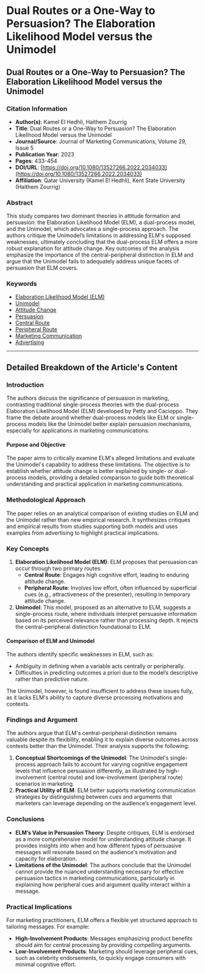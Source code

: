 # Dual Routes or a One‐Way to Persuasion? The Elaboration Likelihood Model versus the Unimodel

## **Dual Routes or a One-Way to Persuasion? The Elaboration Likelihood Model versus the Unimodel**

### Citation Information

* **Author(s)**: Kamel El Hedhli, Haithem Zourrig
* **Title**: Dual Routes or a One-Way to Persuasion? The Elaboration Likelihood Model versus the Unimodel
* **Journal/Source**: Journal of Marketing Communications, Volume 29, Issue 5
* **Publication Year**: 2023
* **Pages**: 433-454
* **DOI/URL**: [https://doi.org/10.1080/13527266.2022.2034033](https://doi.org/10.1080/13527266.2022.2034033)
* **Affiliation**: Qatar University (Kamel El Hedhli), Kent State University (Haithem Zourrig)

### Abstract

This study compares two dominant theories in attitude formation and persuasion: the Elaboration Likelihood Model (ELM), a dual-process model, and the Unimodel, which advocates a single-process approach. The authors critique the Unimodel’s limitations in addressing ELM's supposed weaknesses, ultimately concluding that the dual-process ELM offers a more robust explanation for attitude change. Key outcomes of the analysis emphasize the importance of the central-peripheral distinction in ELM and argue that the Unimodel fails to adequately address unique facets of persuasion that ELM covers.

### Keywords

* [Elaboration Likelihood Model (ELM)](https://scholar.google.com/scholar?q=Elaboration+Likelihood+Model)
* [Unimodel](https://scholar.google.com/scholar?q=Unimodel)
* [Attitude Change](https://scholar.google.com/scholar?q=Attitude+Change)
* [Persuasion](https://scholar.google.com/scholar?q=Persuasion)
* [Central Route](https://scholar.google.com/scholar?q=Central+Route)
* [Peripheral Route](https://scholar.google.com/scholar?q=Peripheral+Route)
* [Marketing Communication](https://scholar.google.com/scholar?q=Marketing+Communication)
* [Advertising](https://scholar.google.com/scholar?q=Advertising)

***

## Detailed Breakdown of the Article's Content

### Introduction

The authors discuss the significance of persuasion in marketing, contrasting traditional single-process theories with the dual-process Elaboration Likelihood Model (ELM) developed by Petty and Cacioppo. They frame the debate around whether dual-process models like ELM or single-process models like the Unimodel better explain persuasion mechanisms, especially for applications in marketing communications.

#### Purpose and Objective

The paper aims to critically examine ELM's alleged limitations and evaluate the Unimodel's capability to address these limitations. The objective is to establish whether attitude change is better explained by single- or dual-process models, providing a detailed comparison to guide both theoretical understanding and practical application in marketing communications.

### Methodological Approach

The paper relies on an analytical comparison of existing studies on ELM and the Unimodel rather than new empirical research. It synthesizes critiques and empirical results from studies supporting both models and uses examples from advertising to highlight practical implications.

### Key Concepts

1. **Elaboration Likelihood Model (ELM)**: ELM proposes that persuasion can occur through two primary routes:
   * **Central Route**: Engages high cognitive effort, leading to enduring attitude change.
   * **Peripheral Route**: Involves low effort, often influenced by superficial cues (e.g., attractiveness of the presenter), resulting in temporary attitude change.
2. **Unimodel**: This model, proposed as an alternative to ELM, suggests a single-process route, where individuals interpret persuasive information based on its perceived relevance rather than processing depth. It rejects the central-peripheral distinction foundational to ELM.

#### Comparison of ELM and Unimodel

The authors identify specific weaknesses in ELM, such as:

* Ambiguity in defining when a variable acts centrally or peripherally.
* Difficulties in predicting outcomes a priori due to the model’s descriptive rather than predictive nature.

The Unimodel, however, is found insufficient to address these issues fully, as it lacks ELM's ability to capture diverse processing motivations and contexts.

### Findings and Argument

The authors argue that ELM's central-peripheral distinction remains valuable despite its flexibility, enabling it to explain diverse outcomes across contexts better than the Unimodel. Their analysis supports the following:

1. **Conceptual Shortcomings of the Unimodel**: The Unimodel's single-process approach fails to account for varying cognitive engagement levels that influence persuasion differently, as illustrated by high-involvement (central route) and low-involvement (peripheral route) scenarios in marketing.
2. **Practical Utility of ELM**: ELM better supports marketing communication strategies by distinguishing between cues and arguments that marketers can leverage depending on the audience’s engagement level.

### Conclusions

* **ELM’s Value in Persuasion Theory**: Despite critiques, ELM is endorsed as a more comprehensive model for understanding attitude change. It provides insights into when and how different types of persuasive messages will resonate based on the audience's motivation and capacity for elaboration.
* **Limitations of the Unimodel**: The authors conclude that the Unimodel cannot provide the nuanced understanding necessary for effective persuasion tactics in marketing communications, particularly in explaining how peripheral cues and argument quality interact within a message.

### Practical Implications

For marketing practitioners, ELM offers a flexible yet structured approach to tailoring messages. For example:

* **High-Involvement Products**: Messages emphasizing product benefits should aim for central processing by providing compelling arguments.
* **Low-Involvement Products**: Marketing should leverage peripheral cues, such as celebrity endorsements, to quickly engage consumers with minimal cognitive effort.
